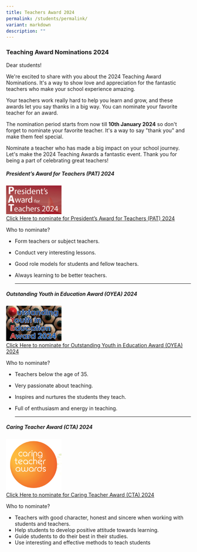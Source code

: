 ```yaml
---
title: Teachers Award 2024
permalink: /students/permalink/
variant: markdown
description: ""
---
```

### Teaching Award Nominations 2024

Dear students!

We're excited to share with you about the 2024 Teaching Award Nominations. It's a way to show love and appreciation for the fantastic teachers who make your school experience amazing.

Your teachers work really hard to help you learn and grow, and these awards let you say thanks in a big way. You can nominate your favorite teacher for an award.

The nomination period starts from now till **10th January 2024** so don't forget to nominate your favorite teacher. It's a way to say "thank you" and make them feel special.

Nominate a teacher who has made a big impact on your school journey. Let's make the 2024 Teaching Awards a fantastic event. Thank you for being a part of celebrating great teachers!



   

##### President’s Award for Teachers (PAT) 2024
<img src="/images/Students/pat%202024.png" style="width:30%"><br>
[Click Here to nominate for President’s Award for Teachers (PAT) 2024](https://form.gov.sg/650a5bfd07ce8a0011c0133c)

Who to nominate?

* Form teachers or subject teachers.
* Conduct very interesting lessons.
* Good role models for students and fellow teachers.
* Always learning to be better teachers.

   ***

##### Outstanding Youth in Education Award (OYEA) 2024
<img src="/images/Students/oyea%202024.png" style="width:30%"><br>
[Click Here to nominate for Outstanding Youth in Education Award (OYEA) 2024](https://form.gov.sg/650a8bfa356d470012265669)

Who to nominate?
* Teachers below the age of 35.
* Very passionate about teaching.
* Inspires and nurtures the students they teach.
* Full of enthusiasm and energy in teaching.   

   ***

##### Caring Teacher Award (CTA) 2024
 <img src="/images/Students/cta%202024.png" style="width:30%"><br>
[Click Here to nominate for Caring Teacher Award (CTA) 2024](https://www.cta.nie.edu.sg/nominate)

Who to nominate?

* Teachers with good character, honest and sincere when working with students and teachers.
* Help students to develop positive attitude towards learning.
* Guide students to do their best in their studies.
* Use interesting and effective methods to teach students